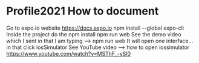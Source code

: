 # Profile2021 How to document
Go to expo.io website
https://docs.expo.io
npm install --global expo-cli
Inside the project do the 
	npm install
	npm run web
 See the demo video which I sent in that I am typing —> npm run web
It will open one interface…in that click iosSimulator
See YouTube video —> how to open iossimulator
https://www.youtube.com/watch?v=MSThF_-ySl0
